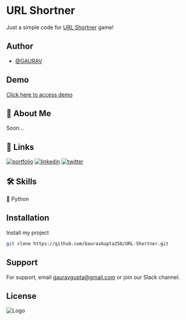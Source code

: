 # URL Shortner

Just a simple code for [URL Shortner](https://github.com/GauravGupta256/URL-Shortner/) game!


## Author

- [@GAURAV](https://www.github.com/GauravGupta256)


## Demo

[Click here to access demo]()

## 🚀 About Me
Soon...

## 🔗 Links
[![portfolio](https://img.shields.io/badge/my_portfolio-000?style=for-the-badge&logo=ko-fi&logoColor=white)](https://github.com/GauravGupta256)
[![linkedin](https://img.shields.io/badge/linkedin-0A66C2?style=for-the-badge&logo=linkedin&logoColor=white)](https://www.linkedin.com/in/gauravgupta256)
[![twitter](https://img.shields.io/badge/twitter-1DA1F2?style=for-the-badge&logo=twitter&logoColor=white)](https://twitter.com/sssup_gaurav)


## 🛠 Skills
🐍 Python


## Installation

Install my project

```bash
git clone https://github.com/GauravGupta256/URL-Shortner.git
```
    
## Support

For support, email gauravgupta@gmail.com or join our Slack channel.


## License



![Logo]()

